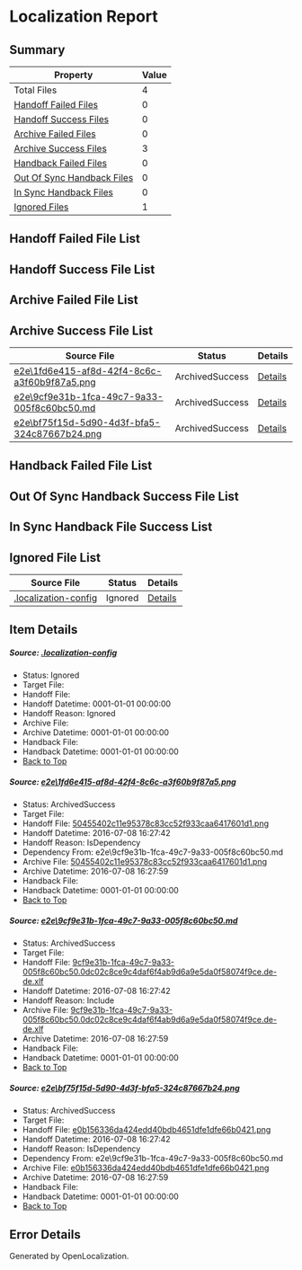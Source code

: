 # <a name='report-top'></a> Localization Report

## Summary
 Property | Value 
 -------- | ----- 
 Total Files | 4
[ Handoff Failed Files ](#handoff-failed-list)| 0
[ Handoff Success Files ](#handoff-success-list)| 0
[ Archive Failed Files ](#archive-failed-list)| 0
[ Archive Success Files ](#archive-success-list)| 3
[ Handback Failed Files ](#handback-failed-list)| 0
[ Out Of Sync Handback Files ](#outofsync-handback-success-list)| 0
[ In Sync Handback Files ](#insync-handback-success-list)| 0
[ Ignored Files ](#ignored-list)| 1

## <a name='handoff-failed-list'></a> Handoff Failed File List

## <a name='handoff-success-list'></a> Handoff Success File List

## <a name='archive-failed-list'></a> Archive Failed File List

## <a name='archive-success-list'></a> Archive Success File List
 Source File | Status | Details 
 ----------- | ------ | ------- 
 [e2e\1fd6e415-af8d-42f4-8c6c-a3f60b9f87a5.png](https://github.com/OpenLocalizationTestOrg/oltest/blob/3e7086aabf62cdc7137056a6e5f4042edae37f91/e2e/1fd6e415-af8d-42f4-8c6c-a3f60b9f87a5.png) | ArchivedSuccess | [Details](#50455402c11e95378c83cc52f933caa6417601d11)
 [e2e\9cf9e31b-1fca-49c7-9a33-005f8c60bc50.md](https://github.com/OpenLocalizationTestOrg/oltest/blob/3e7086aabf62cdc7137056a6e5f4042edae37f91/e2e/9cf9e31b-1fca-49c7-9a33-005f8c60bc50.md) | ArchivedSuccess | [Details](#fd3153fb36c02ffbc22ca442c246792e220788a22)
 [e2e\bf75f15d-5d90-4d3f-bfa5-324c87667b24.png](https://github.com/OpenLocalizationTestOrg/oltest/blob/3e7086aabf62cdc7137056a6e5f4042edae37f91/e2e/bf75f15d-5d90-4d3f-bfa5-324c87667b24.png) | ArchivedSuccess | [Details](#e0b156336da424edd40bdb4651dfe1dfe66b04213)

## <a name='handback-failed-list'></a> Handback Failed File List

## <a name='outofsync-handback-success-list'></a> Out Of Sync Handback Success File List

## <a name='insync-handback-success-list'></a> In Sync Handback File Success List

## <a name='ignored-list'></a> Ignored File List
 Source File | Status | Details 
 ----------- | ------ | ------- 
 [.localization-config](https://github.com/OpenLocalizationTestOrg/oltest/blob/3e7086aabf62cdc7137056a6e5f4042edae37f91/.localization-config) | Ignored | [Details](#3d4f252ac210baf56311d7e97dcc2db10974dbd20)

## Item Details
##### <a name='3d4f252ac210baf56311d7e97dcc2db10974dbd20'></a> Source: [.localization-config](https://github.com/OpenLocalizationTestOrg/oltest/blob/3e7086aabf62cdc7137056a6e5f4042edae37f91/.localization-config)
* Status: Ignored
* Target File: 
* Handoff File: 
* Handoff Datetime: 0001-01-01 00:00:00
* Handoff Reason: Ignored
* Archive File: 
* Archive Datetime: 0001-01-01 00:00:00
* Handback File: 
* Handback Datetime: 0001-01-01 00:00:00
* [Back to Top](#report-top)

##### <a name='50455402c11e95378c83cc52f933caa6417601d11'></a> Source: [e2e\1fd6e415-af8d-42f4-8c6c-a3f60b9f87a5.png](https://github.com/OpenLocalizationTestOrg/oltest/blob/3e7086aabf62cdc7137056a6e5f4042edae37f91/e2e/1fd6e415-af8d-42f4-8c6c-a3f60b9f87a5.png)
* Status: ArchivedSuccess
* Target File: 
* Handoff File: [50455402c11e95378c83cc52f933caa6417601d1.png](https://github.com/OpenLocalizationTestOrg/olhandoff-e2e/blob/0fa01265074ff6dedc2dd2b60427b696315aa565/ol-handoff/OpenLocalizationTestOrg/oltest-dede-fly/ci/ht/50455402c11e95378c83cc52f933caa6417601d1.png)
* Handoff Datetime: 2016-07-08 16:27:42
* Handoff Reason: IsDependency
* Dependency From: e2e\9cf9e31b-1fca-49c7-9a33-005f8c60bc50.md
* Archive File: [50455402c11e95378c83cc52f933caa6417601d1.png](https://github.com/OpenLocalizationTestOrg/olhandoff-e2e/blob/e241f71cdcec147ab006e3dbfa653b449db34f80/ol-archive/OpenLocalizationTestOrg/oltest-dede-fly/ci/ht/50455402c11e95378c83cc52f933caa6417601d1.png)
* Archive Datetime: 2016-07-08 16:27:59
* Handback File: 
* Handback Datetime: 0001-01-01 00:00:00
* [Back to Top](#report-top)

##### <a name='fd3153fb36c02ffbc22ca442c246792e220788a22'></a> Source: [e2e\9cf9e31b-1fca-49c7-9a33-005f8c60bc50.md](https://github.com/OpenLocalizationTestOrg/oltest/blob/3e7086aabf62cdc7137056a6e5f4042edae37f91/e2e/9cf9e31b-1fca-49c7-9a33-005f8c60bc50.md)
* Status: ArchivedSuccess
* Target File: 
* Handoff File: [9cf9e31b-1fca-49c7-9a33-005f8c60bc50.0dc02c8ce9c4daf6f4ab9d6a9e5da0f58074f9ce.de-de.xlf](https://github.com/OpenLocalizationTestOrg/olhandoff-e2e/blob/0fa01265074ff6dedc2dd2b60427b696315aa565/ol-handoff/OpenLocalizationTestOrg/oltest-dede-fly/ci/ht/9cf9e31b-1fca-49c7-9a33-005f8c60bc50.0dc02c8ce9c4daf6f4ab9d6a9e5da0f58074f9ce.de-de.xlf)
* Handoff Datetime: 2016-07-08 16:27:42
* Handoff Reason: Include
* Archive File: [9cf9e31b-1fca-49c7-9a33-005f8c60bc50.0dc02c8ce9c4daf6f4ab9d6a9e5da0f58074f9ce.de-de.xlf](https://github.com/OpenLocalizationTestOrg/olhandoff-e2e/blob/e241f71cdcec147ab006e3dbfa653b449db34f80/ol-archive/OpenLocalizationTestOrg/oltest-dede-fly/ci/ht/9cf9e31b-1fca-49c7-9a33-005f8c60bc50.0dc02c8ce9c4daf6f4ab9d6a9e5da0f58074f9ce.de-de.xlf)
* Archive Datetime: 2016-07-08 16:27:59
* Handback File: 
* Handback Datetime: 0001-01-01 00:00:00
* [Back to Top](#report-top)

##### <a name='e0b156336da424edd40bdb4651dfe1dfe66b04213'></a> Source: [e2e\bf75f15d-5d90-4d3f-bfa5-324c87667b24.png](https://github.com/OpenLocalizationTestOrg/oltest/blob/3e7086aabf62cdc7137056a6e5f4042edae37f91/e2e/bf75f15d-5d90-4d3f-bfa5-324c87667b24.png)
* Status: ArchivedSuccess
* Target File: 
* Handoff File: [e0b156336da424edd40bdb4651dfe1dfe66b0421.png](https://github.com/OpenLocalizationTestOrg/olhandoff-e2e/blob/0fa01265074ff6dedc2dd2b60427b696315aa565/ol-handoff/OpenLocalizationTestOrg/oltest-dede-fly/ci/ht/e0b156336da424edd40bdb4651dfe1dfe66b0421.png)
* Handoff Datetime: 2016-07-08 16:27:42
* Handoff Reason: IsDependency
* Dependency From: e2e\9cf9e31b-1fca-49c7-9a33-005f8c60bc50.md
* Archive File: [e0b156336da424edd40bdb4651dfe1dfe66b0421.png](https://github.com/OpenLocalizationTestOrg/olhandoff-e2e/blob/e241f71cdcec147ab006e3dbfa653b449db34f80/ol-archive/OpenLocalizationTestOrg/oltest-dede-fly/ci/ht/e0b156336da424edd40bdb4651dfe1dfe66b0421.png)
* Archive Datetime: 2016-07-08 16:27:59
* Handback File: 
* Handback Datetime: 0001-01-01 00:00:00
* [Back to Top](#report-top)


## Error Details

Generated by OpenLocalization.
